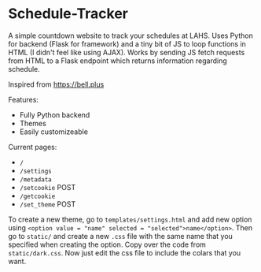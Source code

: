 # Schedule-Tracker

A simple countdown website to track your schedules at LAHS. Uses Python for backend (Flask for framework) and a tiny bit of JS to loop functions in HTML (I didn't feel like using AJAX). Works by sending JS fetch requests from HTML to a Flask endpoint which returns information regarding schedule.

Inspired from https://bell.plus

Features:
- Fully Python backend
- Themes
- Easily customizeable

Current pages:
- `/`
- `/settings`
- `/metadata`
- `/setcookie` POST
- `/getcookie`
- `/set_theme` POST

To create a new theme, go to `templates/settings.html` and add new option using `<option value = "name" selected = "selected">name</option>`. Then go to `static/` and create a new `.css` file with the same name that you specified when creating the option. Copy over the code from `static/dark.css`. Now just edit the css file to include the colars that you want. 
